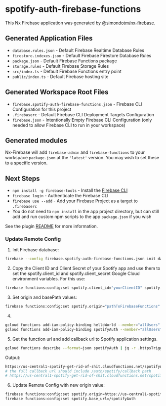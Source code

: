 # spotify-auth-firebase-functions

This Nx Firebase application was generated by [@simondotm/nx-firebase](https://github.com/simondotm/nx-firebase).

## Generated Application Files

- `database.rules.json` - Default Firebase Realtime Database Rules
- `firestore.indexes.json` - Default Firebase Firestore Database Rules
- `package.json` - Default Firebase Functions package
- `storage.rules` - Default Firebase Storage Rules
- `src/index.ts` - Default Firebase Functions entry point
- `public/index.ts` - Default Firebase hosting site

## Generated Workspace Root Files

- `firebase.spotify-auth-firebase-functions.json` - Firebase CLI Configuration for this project
- `.firebaserc` - Default Firebase CLI Deployment Targets Configuration
- `firebase.json` - Intentionally Empty Firebase CLI Configuration (only needed to allow Firebase CLI to run in your workspace)

## Generated modules

Nx-Firebase will add `firebase-admin` and `firebase-functions` to your workspace `package.json` at the `'latest'` version. You may wish to set these to a specific version.

## Next Steps

- `npm install -g firebase-tools` - Install the [Firebase CLI](https://firebase.google.com/docs/cli)
- `firebase login` - Authenticate the Firebase CLI
- `firebase use --add` - Add your Firebase Project as a target to `.firebaserc`
- You do not need to `npm install` in the app project directory, but can still add and run custom npm scripts to the app `package.json` if you wish

See the plugin [README](https://github.com/simondotm/nx-firebase/blob/main/README.md) for more information.

### Update Remote Config

1. Init Firebase database:

```bash
firebase --config firebase.spotify-auth-firebase-functions.json init database
```

2. Copy the Client ID and Client Secret of your Spotify app and use them to set the spotify.client_id and spotify.client_secret Google Cloud environment variables. For this use:

```bash
firebase functions:config:set spotify.client_id="yourClientID" spotify.client_secret="yourClientSecret"
```

3. Set origin and basePath values:

```bash
firebase functions:config:set spotify.origin="pathToFirebaseFunctions" spotify.base_url="baseUrlRelativeToFirebaseFunctions"
```

4. 

```bash
gcloud functions add-iam-policy-binding helloWorld --member="allUsers" --role="roles/cloudfunctions.invoker"
gcloud functions add-iam-policy-binding spotifyAuth --member="allUsers" --role="roles/cloudfunctions.invoker"
 ```

5. Get the function url and add callback url to Spotify application settings.

```bash
gcloud functions describe --format=json spotifyAuth | jq -r .httpsTrigger.url
```

Output:
```bash
https://us-central1-spotify-get-rid-of-shit.cloudfunctions.net/spotifyAuth
# the full callback url should include /auth/spotify/callback path
# https://us-central1-spotify-get-rid-of-shit.cloudfunctions.net/spotifyAuth/auth/spotify/callback
```

6. Update Remote Config with new origin value:

```bash
firebase functions:config:set spotify.origin=https://us-central1-spotify-get-rid-of-shit.cloudfunctions.net
firebase functions:config:set spotify.base_url=/spotifyAuth
```

